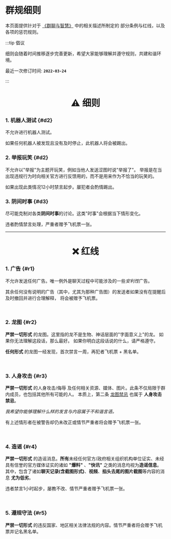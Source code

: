 # 群规细则

本页面提供针对于 [《群聊与智慧》](https://www.yuque.com/docs/share/a2bd2bfe-5e0a-4b3c-91b0-74adf5473e07) 中的相关描述所制定的
部分条例与红线，以及各项的惩罚规则。


:::tip 倡议

细则会随着时间推移逐步完善更新，希望大家能够理解并遵守规则，共建和谐环境。

最近一次修订时间: **`2022-03-24`**

:::



<h1 align="center">⚠️  ︎细则</h1>

### **1. 机器人测试** {#d2}
不允许进行机器人测试。

如果任何机器人被发现且没有及时停止，此机器人将会被踢出。

### **2. 举报玩笑** {#d2}
不允许以"举报"为主题开玩笑，例如当他人发送涩图时说"举报了"。
举报是在当出现违规行为时向相关官方进行反馈用的，而不是用来作为不恰当的玩笑的。

如果出现此类情况12小时禁言起步。屡犯者会酌情踢出。

### **3. 阴间时事** {#d3}
尽可能克制对各类**阴间时事**的讨论。这类"时事"会根据当下情形变化。

违者酌情禁言处理，严重者赠予飞机票一张。

<hr />

<h1 align="center">❌ 红线</h1>


### **1. 广告** {#r1}
不允许发送任何广告。唯一例外是聊天过程中可能涉及的一些*安利性*广告。

其余任何没有说明的广告（其中，尤其为那种广告图）的发送者如果没有在提醒后及时撤回并进行合理解释，
将会被赠予飞机票。

<br/>


### **2. 龙图** {#r2}
**严禁一切形式** 的龙图。这里指的龙不是生物、神话层面的"字面意义上"的龙。
如果你无法理解这段话，那么最好。
如果你明白这段话说的什么，请严格遵守。

**任何形式** 的龙图一经发现，首次禁言一周，再犯者飞机票 + 黑名单。

<br/>


### **3. 人身攻击** {#r3}
**严禁一切形式** 的人身攻击/侮辱 及任何相关资源、媒体、图片。此条不仅局限于群内成员，也包括其他所有可能的人。
本质上，第二条 [龙图禁忌](#r2) 也属于 **人身攻击禁忌**。

*我希望你能够理解什么样的发言与内容属于不和谐言语。*

有上述情形者在被警告却仍未改正或情节严重者将会赠予飞机票一张。

<br/>


### **4. 造谣** {#r4}
**严禁一切形式** 的造谣消息。**所有**未经任何官方/政府相关组织机构单位证实、未经具有信誉的官方媒体证实的诸如 **"爆料"** 、**"快讯"**
之类的消息均视为**造谣信息**。其中，包含了诸如**聊天记录(含截图形式)**、**视频**、**掐头去尾的图片截图**等内容的消息 **尤为低劣**。


违者禁言1小时起步，屡教不改、情节严重者赠予飞机票一张。

<br/>


### **5. 遵规守法** {#r5}
**严禁一切形式** 的违反国家、地区相关法律法规的内容。情节严重者将会赠予飞机票并记名黑名单。









